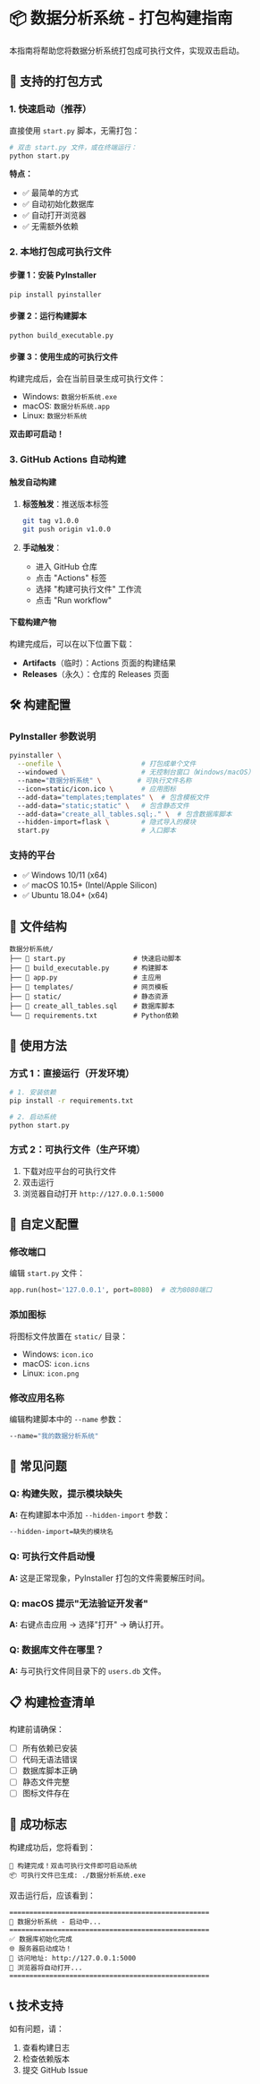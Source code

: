 # 📦 数据分析系统 - 打包构建指南

本指南将帮助您将数据分析系统打包成可执行文件，实现双击启动。

## 🎯 支持的打包方式

### 1. 快速启动（推荐）
直接使用 `start.py` 脚本，无需打包：

```bash
# 双击 start.py 文件，或在终端运行：
python start.py
```

**特点：**
- ✅ 最简单的方式
- ✅ 自动初始化数据库
- ✅ 自动打开浏览器
- ✅ 无需额外依赖

### 2. 本地打包成可执行文件

#### 步骤 1：安装 PyInstaller
```bash
pip install pyinstaller
```

#### 步骤 2：运行构建脚本
```bash
python build_executable.py
```

#### 步骤 3：使用生成的可执行文件
构建完成后，会在当前目录生成可执行文件：
- Windows: `数据分析系统.exe`
- macOS: `数据分析系统.app`
- Linux: `数据分析系统`

**双击即可启动！**

### 3. GitHub Actions 自动构建

#### 触发自动构建
1. **标签触发**：推送版本标签
   ```bash
   git tag v1.0.0
   git push origin v1.0.0
   ```

2. **手动触发**：
   - 进入 GitHub 仓库
   - 点击 "Actions" 标签
   - 选择 "构建可执行文件" 工作流
   - 点击 "Run workflow"

#### 下载构建产物
构建完成后，可以在以下位置下载：
- **Artifacts**（临时）：Actions 页面的构建结果
- **Releases**（永久）：仓库的 Releases 页面

## 🛠️ 构建配置

### PyInstaller 参数说明
```bash
pyinstaller \
  --onefile \                    # 打包成单个文件
  --windowed \                   # 无控制台窗口（Windows/macOS）
  --name="数据分析系统" \         # 可执行文件名称
  --icon=static/icon.ico \       # 应用图标
  --add-data="templates;templates" \  # 包含模板文件
  --add-data="static;static" \   # 包含静态文件
  --add-data="create_all_tables.sql;." \  # 包含数据库脚本
  --hidden-import=flask \        # 隐式导入的模块
  start.py                       # 入口脚本
```

### 支持的平台
- ✅ Windows 10/11 (x64)
- ✅ macOS 10.15+ (Intel/Apple Silicon)
- ✅ Ubuntu 18.04+ (x64)

## 📁 文件结构

```
数据分析系统/
├── 📄 start.py                 # 快速启动脚本
├── 📄 build_executable.py      # 构建脚本
├── 📄 app.py                   # 主应用
├── 📁 templates/               # 网页模板
├── 📁 static/                  # 静态资源
├── 📄 create_all_tables.sql    # 数据库脚本
└── 📄 requirements.txt         # Python依赖
```

## 🚀 使用方法

### 方式 1：直接运行（开发环境）
```bash
# 1. 安装依赖
pip install -r requirements.txt

# 2. 启动系统
python start.py
```

### 方式 2：可执行文件（生产环境）
1. 下载对应平台的可执行文件
2. 双击运行
3. 浏览器自动打开 `http://127.0.0.1:5000`

## 🔧 自定义配置

### 修改端口
编辑 `start.py` 文件：
```python
app.run(host='127.0.0.1', port=8080)  # 改为8080端口
```

### 添加图标
将图标文件放置在 `static/` 目录：
- Windows: `icon.ico`
- macOS: `icon.icns`
- Linux: `icon.png`

### 修改应用名称
编辑构建脚本中的 `--name` 参数：
```bash
--name="我的数据分析系统"
```

## 🐛 常见问题

### Q: 构建失败，提示模块缺失
**A:** 在构建脚本中添加 `--hidden-import` 参数：
```bash
--hidden-import=缺失的模块名
```

### Q: 可执行文件启动慢
**A:** 这是正常现象，PyInstaller 打包的文件需要解压时间。

### Q: macOS 提示"无法验证开发者"
**A:** 右键点击应用 → 选择"打开" → 确认打开。

### Q: 数据库文件在哪里？
**A:** 与可执行文件同目录下的 `users.db` 文件。

## 📋 构建检查清单

构建前请确保：
- [ ] 所有依赖已安装
- [ ] 代码无语法错误
- [ ] 数据库脚本正确
- [ ] 静态文件完整
- [ ] 图标文件存在

## 🎉 成功标志

构建成功后，您将看到：
```
🎉 构建完成！双击可执行文件即可启动系统
📦 可执行文件已生成: ./数据分析系统.exe
```

双击运行后，应该看到：
```
==================================================
🚀 数据分析系统 - 启动中...
==================================================
✅ 数据库初始化完成
🌐 服务器启动成功！
📍 访问地址: http://127.0.0.1:5000
🔄 浏览器将自动打开...
==================================================
```

## 📞 技术支持

如有问题，请：
1. 查看构建日志
2. 检查依赖版本
3. 提交 GitHub Issue 